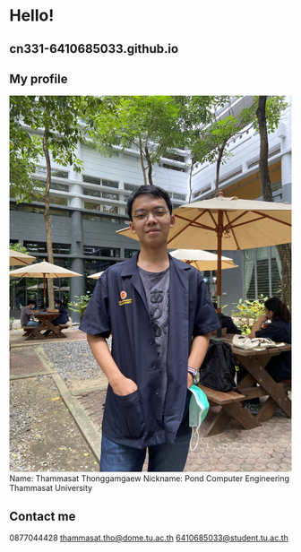# Hello!
## cn331-6410685033.github.io

## My profile

![Pics](Pond.jpg)
Name: Thammasat Thonggamgaew 
Nickname: Pond 
Computer Engineering 
Thammasat University 

## Contact me

0877044428
thammasat.tho@dome.tu.ac.th
6410685033@student.tu.ac.th
